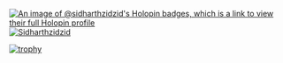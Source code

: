 [![An image of @sidharthzidzid's Holopin badges, which is a link to view their full Holopin profile](https://holopin.me/sidharthzidzid)](https://holopin.io/@sidharthzidzid)
<a href="https://git.io/typing-svg"><img src="https://readme-typing-svg.demolab.com?font=VT323&size=40&duration=2000&color=4AF7B2&multiline=true&random=false&height=100&lines=Hi+%F0%9F%91%8B+;I'm+Sidharth+v+nair!" alt="Sidharthzidzid" /></a>

[![trophy](https://github-profile-trophy.vercel.app/?username=Sidharthzidzid)](https://github.com/ryo-ma/github-profile-trophy)
